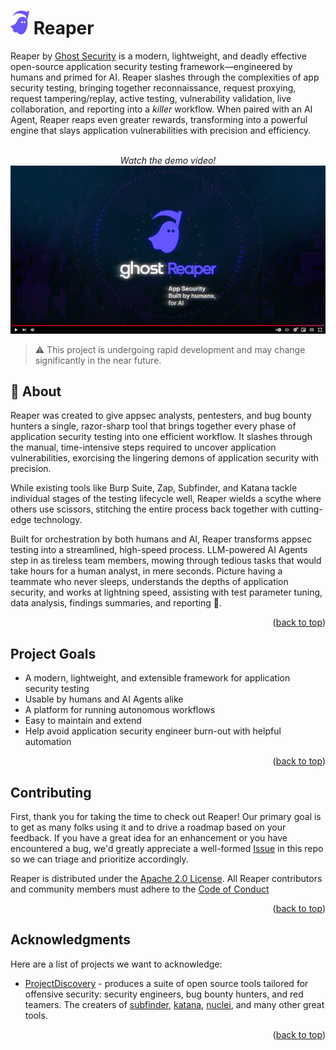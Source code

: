 <a id="readme-top"></a>
<h1><img src="docs/img/logo-reaper-only.png" width="30px"> Reaper</h1>

Reaper by [Ghost Security](https://ghost.security) is a modern, lightweight, and deadly effective open-source application security testing framework—engineered by humans and primed for AI. Reaper slashes through the complexities of app security testing, bringing together reconnaissance, request proxying, request tampering/replay, active testing, vulnerability validation, live collaboration, and reporting into a *killer* workflow. When paired with an AI Agent, Reaper reaps even greater rewards, transforming into a powerful engine that slays application vulnerabilities with precision and efficiency.

<!-- LOGO AND YOUTUBE -->
<br />
<div align="center">
  <i>Watch the demo video!</i><br/>
  <a href="https://www.youtube.com/watch?v=ULpCO1-oDFI"><img src="docs/img/video-thumbnail.png"></a>
</div>

> :warning:
> This project is undergoing rapid development and may change significantly in the near future.

## 👻 About

Reaper was created to give appsec analysts, pentesters, and bug bounty hunters a single, razor-sharp tool that brings together every phase of application security testing into one efficient workflow. It slashes through the manual, time-intensive steps required to uncover application vulnerabilities, exorcising the lingering demons of application security with precision.

While existing tools like Burp Suite, Zap, Subfinder, and Katana tackle individual stages of the testing lifecycle well, Reaper wields a scythe where others use scissors, stitching the entire process back together with cutting-edge technology.

Built for orchestration by both humans and AI, Reaper transforms appsec testing into a streamlined, high-speed process. LLM-powered AI Agents step in as tireless team members, mowing through tedious tasks that would take hours for a human analyst, in mere seconds. Picture having a teammate who never sleeps, understands the depths of application security, and works at lightning speed, assisting with test parameter tuning, data analysis, findings summaries, and reporting 🤤.

<p align="right">(<a href="#readme-top">back to top</a>)</p>

## Project Goals

- A modern, lightweight, and extensible framework for application security testing
- Usable by humans and AI Agents alike
- A platform for running autonomous workflows
- Easy to maintain and extend
- Help avoid application security engineer burn-out with helpful automation

<p align="right">(<a href="#readme-top">back to top</a>)</p>



<!-- CONTRIBUTING -->
## Contributing

First, thank you for taking the time to check out Reaper! Our primary goal is to get as many folks using it and to drive a roadmap based on your feedback.  If you have a great idea for an enhancement or you have encountered a bug, we'd greatly appreciate a well-formed [Issue](https://github.com/ghostsecurity/reaper/issues/new) in this repo so we can triage and prioritize accordingly.

Reaper is distributed under the [Apache 2.0 License](LICENSE). All Reaper contributors and community members must adhere to the [Code of Conduct](CODE_OF_CONDUCT.md)

<p align="right">(<a href="#readme-top">back to top</a>)</p>

<!-- ACKNOWLEDGMENTS -->
## Acknowledgments

Here are a list of projects we want to acknowledge:

* [ProjectDiscovery](https://github.com/projectdiscovery) - produces a suite of open source tools tailored for offensive security: security engineers, bug bounty hunters, and red teamers.  The creaters of [subfinder](https://github.com/projectdiscovery/subfinder), [katana](https://github.com/projectdiscovery/katana), [nuclei](https://github.com/projectdiscovery/nuclei), and many other great tools.

<p align="right">(<a href="#readme-top">back to top</a>)</p>
